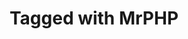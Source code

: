 ---
title: Tagged with MrPHP
layout: blog_by_tag
tag: mrphp
permalink: blog/tag/mrphp/
redirect_from:
- /tag/mrphp/
---